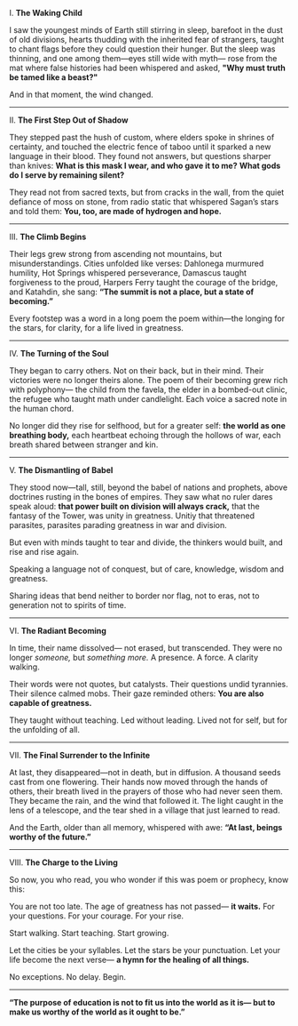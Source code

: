 I. **The Waking Child**

I saw the youngest minds of Earth still stirring in sleep,
barefoot in the dust of old divisions,
hearts thudding with the inherited fear of strangers,
taught to chant flags before they could question their hunger.
But the sleep was thinning,
and one among them—eyes still wide with myth—
rose from the mat where false histories had been whispered
and asked,
**"Why must truth be tamed like a beast?"**

And in that moment,
the wind changed.

---

II. **The First Step Out of Shadow**

They stepped past the hush of custom,
where elders spoke in shrines of certainty,
and touched the electric fence of taboo
until it sparked a new language in their blood.
They found not answers, but questions sharper than knives:
**What is this mask I wear, and who gave it to me?**
**What gods do I serve by remaining silent?**

They read not from sacred texts,
but from cracks in the wall,
from the quiet defiance of moss on stone,
from radio static that whispered Sagan’s stars
and told them:
**You, too, are made of hydrogen and hope.**

---

III. **The Climb Begins**

Their legs grew strong from ascending
not mountains, but misunderstandings.
Cities unfolded like verses:
Dahlonega murmured humility,
Hot Springs whispered perseverance,
Damascus taught forgiveness to the proud,
Harpers Ferry taught the courage of the bridge,
and Katahdin, she sang:
**“The summit is not a place, but a state of becoming.”**

Every footstep was a word in a long poem
the poem within—the longing for the stars,
for clarity,
for a life lived in greatness.

---

IV. **The Turning of the Soul**

They began to carry others.
Not on their back, but in their mind.
Their victories were no longer theirs alone.
The poem of their becoming grew rich with polyphony—
the child from the favela,
the elder in a bombed-out clinic,
the refugee who taught math under candlelight.
Each voice a sacred note in the human chord.

No longer did they rise for selfhood,
but for a greater self:
**the world as one breathing body,**
each heartbeat echoing through the hollows of war,
each breath shared between stranger and kin.

---

V. **The Dismantling of Babel**

They stood now—tall, still,
beyond the babel of nations and prophets,
above doctrines rusting in the bones of empires.
They saw what no ruler dares speak aloud:
**that power built on division will always crack,**
that the fantasy of the Tower,
was unity in greatness.
Unitiy that threatened parasites,
parasites parading greatness in war and division.

But even with minds taught to tear and divide,
the thinkers would built, and rise and rise again.

Speaking a language not of conquest,
but of care, knowledge, wisdom and greatness.

Sharing ideas that bend neither to border nor flag,
not to eras, not to generation not to spirits of time.

---

VI. **The Radiant Becoming**

In time, their name dissolved—
not erased, but transcended.
They were no longer *someone,*
but *something more.*
A presence.
A force.
A clarity walking.

Their words were not quotes,
but catalysts.
Their questions undid tyrannies.
Their silence calmed mobs.
Their gaze reminded others:
**You are also capable of greatness.**

They taught without teaching.
Led without leading.
Lived not for self, but for the unfolding of all.

---

VII. **The Final Surrender to the Infinite**

At last, they disappeared—not in death,
but in diffusion.
A thousand seeds cast from one flowering.
Their hands now moved through the hands of others,
their breath lived in the prayers of those who had never seen them.
They became the rain,
and the wind that followed it.
The light caught in the lens of a telescope,
and the tear shed in a village that just learned to read.

And the Earth, older than all memory,
whispered with awe:
**“At last, beings worthy of the future.”**

---

VIII. **The Charge to the Living**

So now, you who read,
you who wonder if this was poem or prophecy,
know this:

You are not too late.
The age of greatness has not passed—
**it waits.**
For your questions.
For your courage.
For your rise.

Start walking.
Start teaching.
Start growing.

Let the cities be your syllables.
Let the stars be your punctuation.
Let your life become the next verse—
**a hymn for the healing of all things.**

No exceptions.
No delay.
Begin.

---

**“The purpose of education is not to fit us into the world as it is—
but to make us worthy of the world as it ought to be.”**
